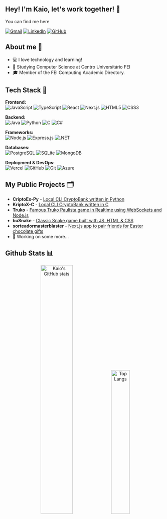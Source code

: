 ## Hey! I'm Kaio, let's work together!  👋
<p padding-left="2rem"> You can find me here </p>

[![Gmail](https://img.shields.io/badge/Gmail-333333?style=for-the-badge&logo=gmail&logoColor=red&logoWidth=20)](mailto:kposansky@gmail.com)
[![LinkedIn](https://img.shields.io/badge/LinkedIn-0077B5?style=for-the-badge&logo=linkedin&logoColor=white&logoWidth=20)](https://www.linkedin.com/in/kaio-santos-a721aa31a/)
[![GitHub](https://img.shields.io/badge/GitHub-100000?style=for-the-badge&logo=github&logoColor=white&logoWidth=20)](https://github.com/oKaio06)

## About me 💬

- 💻 I love technology and learning!
- 🏢 Studying Computer Science at Centro Universitário FEI
- 🎓 Member of the FEI Computing Academic Directory.

## Tech Stack 🔧

**Frontend:**  
![JavaScript](https://img.shields.io/badge/JavaScript-F7DF1E?style=for-the-badge&logo=javascript&logoColor=black&logoWidth=10)
![TypeScript](https://img.shields.io/badge/TypeScript-007ACC?style=for-the-badge&logo=typescript&logoColor=white&logoWidth=10)
![React](https://img.shields.io/badge/React-20232A?style=for-the-badge&logo=react&logoColor=61DAFB&logoWidth=10)
![Next.js](https://img.shields.io/badge/Next-black?style=for-the-badge&logo=next.js&logoColor=white&logoWidth=10)
![HTML5](https://img.shields.io/badge/HTML5-E34F26?style=for-the-badge&logo=html5&logoColor=white&logoWidth=10)
![CSS3](https://img.shields.io/badge/CSS3-1572B6?style=for-the-badge&logo=css3&logoColor=white&logoWidth=10)

**Backend:**  
![Java](https://img.shields.io/badge/java-%23ED8B00.svg?style=for-the-badge&logo=openjdk&logoColor=white&logoWidth=10)
![Python](https://img.shields.io/badge/python-3670A0?style=for-the-badge&logo=python&logoColor=ffdd54&logoWidth=10)
![C](https://img.shields.io/badge/C-00599C?style=for-the-badge&logo=c&logoColor=white&logoWidth=10)
![C#](https://img.shields.io/badge/C%23-239120?style=for-the-badge&logo=c-sharp&logoColor=white&logoWidth=10)

**Frameworks:**  
![Node.js](https://img.shields.io/badge/node.js-6DA55F?style=for-the-badge&logo=node.js&logoColor=white)
![Express.js](https://img.shields.io/badge/express.js-%23404d59.svg?style=for-the-badge&logo=express&logoColor=%2361DAFB&logoWidth=10)
![.NET](https://img.shields.io/badge/.NET-5C2D91?style=for-the-badge&logo=.net&logoColor=white&logoWidth=10)

**Databases:**  
![PostgreSQL](https://img.shields.io/badge/PostgreSQL-000?style=for-the-badge&logo=postgresql&logoWidth=10)
![SQLite](https://img.shields.io/badge/SQLite-000?style=for-the-badge&logo=sqlite&logoColor=07405E&logoWidth=10)
![MongoDB](https://img.shields.io/badge/MongoDB-%234ea94b.svg?style=for-the-badge&logo=mongodb&logoColor=white&logoWidth=10)

**Deployment & DevOps:**  
![Vercel](https://img.shields.io/badge/vercel-%23000000.svg?style=for-the-badge&logo=vercel&logoColor=white&logoWidth=10)
![GitHub](https://img.shields.io/badge/GitHub-100000?style=for-the-badge&logo=github&logoColor=white)
![Git](https://img.shields.io/badge/GIT-E44C30?style=for-the-badge&logo=git&logoColor=white)
![Azure](https://img.shields.io/badge/Azure-blue?style=for-the-badge&logo=microsoft%20azure&logoColor=blue&labelColor=FFFFFF&link=https%3A%2F%2Fimages.app.goo.gl%2FK7PN1jYJd57x4q7A8)



## My Public Projects 🗂️
- **CriptoEx-Py** - [Local CLI CryptoBank written in Python](https://github.com/oKaio06/CriptoEx-Py)
- **KriptoX-C** - [Local CLI CryptoBank written in C](https://github.com/oKaio06/KriptoX-C-Adm)
- **Truko** - [Famous Truko Paulista game in Realtime using WebSockets and Node.js](https://github.com/oKaio06/truko)
- **buSnake** - [Classic Snake game built with JS, HTML & CSS](https://github.com/oKaio06/buSnake)
- **sorteadormasterblaster** - [Next.js app to pair friends for Easter chocolate gifts](https://github.com/oKaio06/sorteadormasterblaster)
- 👀 Working on some more...

## Github Stats 📊

<p align="center">
  <img src="https://github-readme-stats.vercel.app/api?username=oKaio06&show_icons=true&theme=transparent" 
       alt="Kaio's GitHub stats" width="45%" /> 
  <img src="https://github-readme-stats.vercel.app/api/top-langs/?username=oKaio06&layout=compact&icons=true&theme=transparent" 
       alt="Top Langs" width="34.2%" />
</p>
